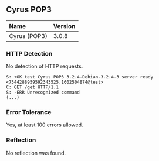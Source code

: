 ## Cyrus POP3

Name            | Version
:---------------|:--------------
Cyrus (POP3)    | 3.0.8

### HTTP Detection

No detection of HTTP requests.

```
S: +OK test Cyrus POP3 3.2.4-Debian-3.2.4-3 server ready <7544288959592343525.1602504874@test>
C: GET /get HTTP/1.1
S: -ERR Unrecognized command
(...)
```

### Error Tolerance

Yes, at least 100 errors allowed.

### Reflection

No reflection was found.
